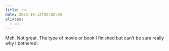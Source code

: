 ```yaml
---
title: ⭐️⭐️
date: 2023-10-12T00:02:00
aliases:
  - ⭐️⭐️
---
```

 Meh. Not great. The type of movie or book I finished but can't be sure really why I bothered. 